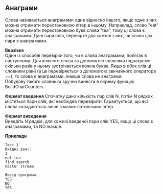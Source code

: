 ## Анаграми
Слова називаються анаграмами одне відносно іншого, якщо одне з них можна отримати перестановкою літер в іншому. 
Наприклад, слово "eat" можна отримати перестановкою букв слова "tea", тому ці слова є анаграмами. 
Дані пари слів, перевірте для кожної з них, чи слова цієї пари є анаграмами.

**Вказівка**  
Один із способів перевірки того, чи є слова анаграмами, полягає в наступному. Для кожного слова за допомогою 
словника підрахуємо скільки разів у ньому зустрічається кожна буква. Якщо в обох слів ці словники рівні (а це 
перевіряється з допомогою звичайного оператора ==), то слова є анаграмами, інакше слова не анаграми.  
Побудову такого словника зручно винести в окрему функцію BuildCharCounters.

**Формат введення**
Спочатку дано кількість пар слів N, потім N рядках містяться пари слів, які необхідно перевірити. 
Гарантується, що всі слова складаються лише з малих латинських літер.

**Формат виведення**  
Виведіть N рядків: для кожної введеної пари слів YES, якщо ці слова є анаграмами, та NO інакше.  

**Приклади**
```
Тест 1
Вхідні дані:
3
eat tea
find search
master stream

Вивід програми:
YES
NO
YES
```